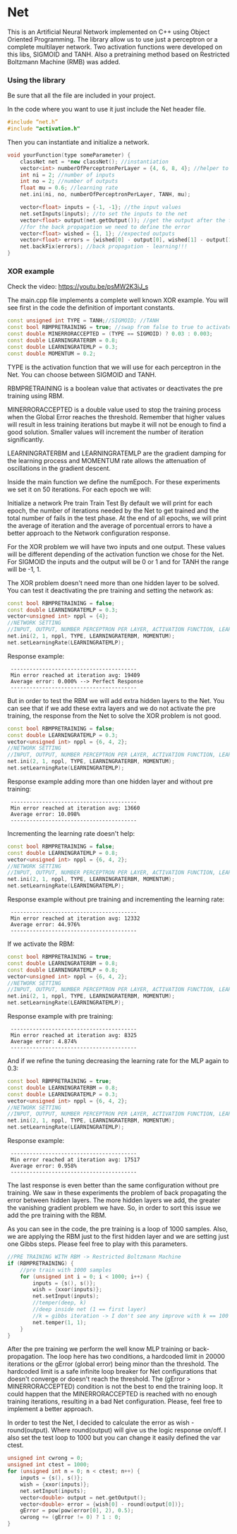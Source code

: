# Net
This is an Artificial Neural Network implemented on C++ using Object Oriented Programming.
The library allow us to use just a perceptron or a complete multilayer network.
Two activation functions were developed on this libs, SIGMOID and TANH.
Also a pretraining method based on Restricted Boltzmann Machine (RMB) was added.

### Using the library

Be sure that all the file are included in your project.

In the code where you want to use it just include the Net header file.

```c++
#include “net.h”
#include "activation.h"
```

Then you can instantiate and initialize a network.

```c++
void yourFunction(type someParameter) {
	classNet net = *new classNet(); //instantiation
	vector<int> numberOfPerceptronPerLayer = {4, 6, 8, 4}; //helper to initialize the network
	int ni = 2; //number of inputs
	int no = 2; //number of outputs
	float mu = 0.6; //learning rate
	net.ini(ni, no, numberOfPerceptronPerLayer, TANH, mu);

	vector<float> inputs = {-1, -1}; //the input values
	net.setInputs(inputs); //to set the inputs to the net
	vector<float> output(net.getOutput()); //get the output after the forward propagation
	//for the back propagation we need to define the error
	vector<float> wished = {1, 1}; //expected outputs
	vector<float> errors = {wished[0] - output[0], wished[1] - output[1]}; //errors
	net.backFix(errors); //back propagation - learning!!!
}
```

### XOR example

Check the video: https://youtu.be/psMW2K3iJ_s

The main.cpp file implements a complete well known XOR example.
You will see first in the code the definition of important constants.

```c++
const unsigned int TYPE = TANH;//SIGMOID; //TANH
const bool RBMPRETRAINING = true; //swap from false to true to activate the pre training
const double MINERRORACCEPTED = (TYPE == SIGMOID) ? 0.03 : 0.003;
const double LEARNINGRATERBM = 0.8;
const double LEARNINGRATEMLP = 0.3;
const double MOMENTUM = 0.2;
```

TYPE is the activation function that we will use for each perceptron in the Net. You can choose between SIGMOID and TANH.

RBMPRETRAINING is a boolean value that activates or deactivates the pre training using RBM.

MINERRORACCEPTED is a double value used to stop the training process when the Global Error reaches the threshold. Remember that higher values will result in less training iterations but maybe it will not be enough to find a good solution. Smaller values will increment the number of iteration significantly.

LEARNINGRATERBM and LEARNINGRATEMLP are the gradient damping for the learning process and MOMENTUM rate allows the attenuation of oscillations in the gradient descent.

Inside the main function we define the numEpoch. For these experiments we set it on 50 iterations. For each epoch we will:

Initialize a network
Pre train
Train
Test
By default we will print for each epoch, the number of iterations needed by the Net to get trained and the total number of fails in the test phase. At the end of all epochs, we will print the average of iteration and the average of porcentual errors to have a better approach to the Network configuration response.

For the XOR problem we will have two inputs and one output. These values will be different depending of the activation function we chose for the Net. For SIGMOID the inputs and the output will be 0 or 1 and for TANH the range will be -1, 1.

The XOR problem doesn't need more than one hidden layer to be solved. You can test it deactivating the pre training and setting the network as:

```c++
const bool RBMPRETRAINING = false;
const double LEARNINGRATEMLP = 0.3;
vector<unsigned int> nppl = {4};
//NETWORK SETTING
//INPUT, OUTPUT, NUMBER PERCEPTRON PER LAYER, ACTIVATION FUNCTION, LEARNING RATE
net.ini(2, 1, nppl, TYPE, LEARNINGRATERBM, MOMENTUM);
net.setLearningRate(LEARNINGRATEMLP);
```

Response example:
```
 ----------------------------------------
 Min error reached at iteration avg: 19409
 Average error: 0.000% --> Perfect Response
 ----------------------------------------
```

But in order to test the RBM we will add extra hidden layers to the Net. You can see that if we add these extra layers and we do not activate the pre training, the response from the Net to solve the XOR problem is not good.

```c++
const bool RBMPRETRAINING = false;
const double LEARNINGRATEMLP = 0.3;
vector<unsigned int> nppl = {6, 4, 2};
//NETWORK SETTING
//INPUT, OUTPUT, NUMBER PERCEPTRON PER LAYER, ACTIVATION FUNCTION, LEARNING RATE
net.ini(2, 1, nppl, TYPE, LEARNINGRATERBM, MOMENTUM);
net.setLearningRate(LEARNINGRATEMLP);
```

Response example adding more than one hidden layer and without pre training:
```
 ----------------------------------------
 Min error reached at iteration avg: 13660
 Average error: 10.098%
 ----------------------------------------
```

Incrementing the learning rate doesn't help:

```c++
const bool RBMPRETRAINING = false;
const double LEARNINGRATEMLP = 0.8;
vector<unsigned int> nppl = {6, 4, 2};
//NETWORK SETTING
//INPUT, OUTPUT, NUMBER PERCEPTRON PER LAYER, ACTIVATION FUNCTION, LEARNING RATE
net.ini(2, 1, nppl, TYPE, LEARNINGRATERBM, MOMENTUM);
net.setLearningRate(LEARNINGRATEMLP);
```

Response example without pre training and incrementing the learning rate:
```
 ----------------------------------------
 Min error reached at iteration avg: 12332
 Average error: 44.976%
 ----------------------------------------
```

If we activate the RBM:
```c++
const bool RBMPRETRAINING = true;
const double LEARNINGRATERBM = 0.8;
const double LEARNINGRATEMLP = 0.8;
vector<unsigned int> nppl = {6, 4, 2};
//NETWORK SETTING
//INPUT, OUTPUT, NUMBER PERCEPTRON PER LAYER, ACTIVATION FUNCTION, LEARNING RATE
net.ini(2, 1, nppl, TYPE, LEARNINGRATERBM, MOMENTUM);
net.setLearningRate(LEARNINGRATEMLP);
```

Response example with pre training:
```
 ----------------------------------------
 Min error reached at iteration avg: 8325
 Average error: 4.874%
 ----------------------------------------
 ```
 
And if we refine the tuning decreasing the learning rate for the MLP again to 0.3:
 ```c++
const bool RBMPRETRAINING = true;
const double LEARNINGRATERBM = 0.8;
const double LEARNINGRATEMLP = 0.3;
vector<unsigned int> nppl = {6, 4, 2};
//NETWORK SETTING
//INPUT, OUTPUT, NUMBER PERCEPTRON PER LAYER, ACTIVATION FUNCTION, LEARNING RATE
net.ini(2, 1, nppl, TYPE, LEARNINGRATERBM, MOMENTUM);
net.setLearningRate(LEARNINGRATEMLP);
```

Response example:
```
 ----------------------------------------
 Min error reached at iteration avg: 17517
 Average error: 0.958%
 ----------------------------------------
 ```
 
The last response is even better than the same configuration without pre training.
We saw in these experiments the problem of back propagating the error between hidden layers. The more hidden layers we add, the greater the vanishing gradient problem we have. So, in order to sort this issue we add the pre training with the RBM.


As you can see in the code, the pre training is a loop of 1000 samples. Also, we are applying the RBM just to the first hidden layer and we are setting just one Gibbs steps. Please feel free to play with this parameters.

```c++
//PRE TRAINING WITH RBM -> Restricted Boltzmann Machine
if (RBMPRETRAINING) {
	//pre train with 1000 samples
	for (unsigned int i = 0; i < 1000; i++) {
		inputs = {s(), s()};
		wish = {xxor(inputs)};
		net.setInput(inputs);
		//temper(deep, k)
		//deep inside net (1 == first layer)
		//k = gibbs iteration -> I don't see any improve with k == 100 or k == 1
		net.temper(1, 1);
	}
}
```

After the pre training we perform the well know MLP training or back-propagation. The loop here has two conditions, a hardcoded limit in 20000 iterations or the gError (global error) being minor than the threshold. The hardcoded limit is a safe infinite loop breaker for Net configurations that doesn't converge or doesn't reach the threshold. The (gError > MINERRORACCEPTED) condition is not the best to end the training loop. It could happen that the MINERRORACCEPTED is reached with no enough training iterations, resulting in a bad Net configuration. Please, feel free to implement a better approach.

In order to test the Net, I decided to calculate the error as wish - round(output). Where round(output) will give us the logic response on/off. I also set the test loop to 1000 but you can change it easily defined the var ctest.

```c++
unsigned int cwrong = 0;
unsigned int ctest = 1000;
for (unsigned int n = 0; n < ctest; n++) {
	inputs = {s(), s()};
	wish = {xxor(inputs)};
	net.setInput(inputs);
	vector<double> output = net.getOutput();
	vector<double> error = {wish[0] - round(output[0])};
	gError = pow(pow(error[0], 2), 0.5);
	cwrong += (gError != 0) ? 1 : 0;
}
```
